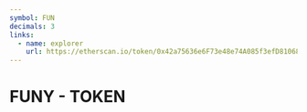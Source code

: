 ```yaml
---
symbol: FUN
decimals: 3
links:
  - name: explorer
    url: https://etherscan.io/token/0x42a75636e6F73e48e74A085f3efD81068586f74C
---
```


# FUNY - TOKEN
